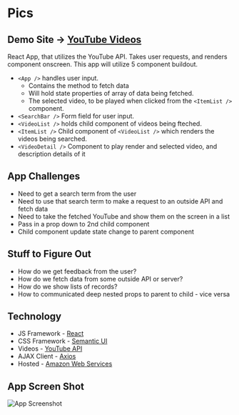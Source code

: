 # Pics

## Demo Site → [YouTube Videos](#)

React App, that utilizes the YouTube API. Takes user requests, and renders component onscreen. This app will utilize 5 component buildout.
* `<App />` handles user input.
  * Contains the method to fetch data
  * Will hold state properties of array of data being fetched.
  * The selected video, to be played when clicked from the `<ItemList />` component.
* `<SearchBar />` Form field for user input.
* `<VideoList />` holds child component of videos being fteched.
* `<ItemList />` Child component of `<VideoList />` which renders the videos being searched.
* `<VideoDetail />` Component to play render and selected video, and description details of it


## App Challenges
* Need to get a search term from the user
* Need to use that search term to make a request to an outside API and fetch data
* Need to take the fetched YouTube and show them on the screen in a list
* Pass in a prop down to 2nd child component
* Child component update state change to parent component

## Stuff to Figure Out
* How do we get feedback from the user?
* How do we fetch data from some outside API or server?
* How do we show lists of records?
* How to communicated deep nested props to parent to child - vice versa

## Technology
* JS Framework - [React](https://reactjs.org/)
* CSS Framework - [Semantic UI](https://semantic-ui.com/)
* Videos - [YouTube API](https://unsplash.com/developers)
* AJAX Client - [Axios](https://github.com/axios/axios)
* Hosted - [Amazon Web Services](https://https://aws.amazon.com/)

## App Screen Shot

![App Screenshot](#)